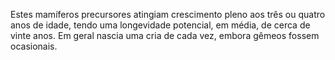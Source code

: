 ﻿Estes mamíferos precursores atingiam  crescimento pleno aos três ou quatro anos de idade, tendo uma longevidade potencial, em média, de cerca de vinte anos. Em geral nascia uma cria de cada vez, embora gêmeos fossem ocasionais.